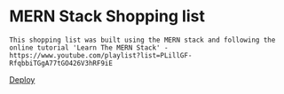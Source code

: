 # MERN Stack Shopping list

```
This shopping list was built using the MERN stack and following the online tutorial 'Learn The MERN Stack' - https://www.youtube.com/playlist?list=PLillGF-RfqbbiTGgA77tGO426V3hRF9iE
```

[Deploy](https://floating-temple-99997.herokuapp.com/)
